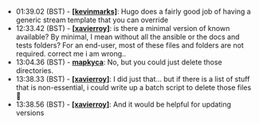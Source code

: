 * <a id="01:39.02">01:39.02 (BST)</a> - __[[kevinmarks]](https://github.com/[kevinmarks])__: Hugo does a fairly good job of having a generic stream template that you can override
* <a id="12:33.42">12:33.42 (BST)</a> - __[[xavierroy]](https://github.com/[xavierroy])__: is there a minimal version of known available? By minimal, I mean without all the ansible or the docs and tests folders? For an end-user, most of these files and folders are not required. correct me i am wrong..
* <a id="13:04.36">13:04.36 (BST)</a> - __[mapkyca](https://github.com/mapkyca)__: No, but you could just delete those directories.
* <a id="13:38.33">13:38.33 (BST)</a> - __[[xavierroy]](https://github.com/[xavierroy])__: I did just that... but if there is a list of stuff that is non-essential, i could write up a batch script to delete those files 🙂
* <a id="13:38.56">13:38.56 (BST)</a> - __[[xavierroy]](https://github.com/[xavierroy])__: And it would be helpful for updating versions
